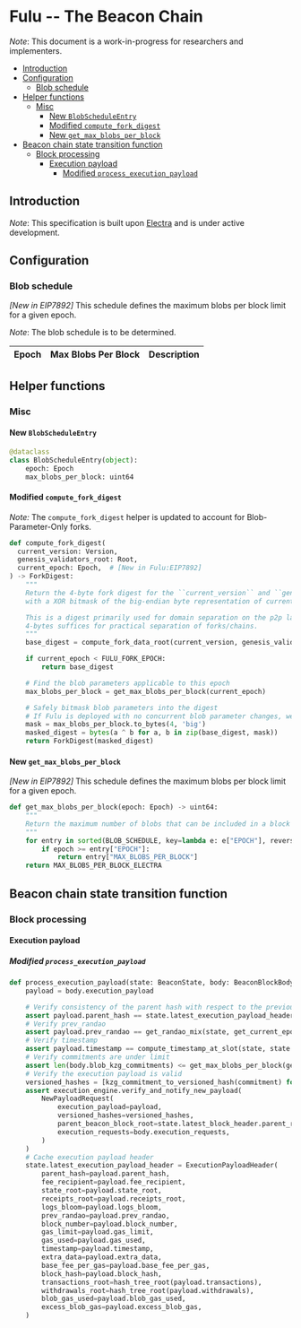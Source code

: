 # Fulu -- The Beacon Chain

*Note*: This document is a work-in-progress for researchers and implementers.

<!-- mdformat-toc start --slug=github --no-anchors --maxlevel=6 --minlevel=2 -->

- [Introduction](#introduction)
- [Configuration](#configuration)
  - [Blob schedule](#blob-schedule)
- [Helper functions](#helper-functions)
  - [Misc](#misc)
    - [New `BlobScheduleEntry`](#new-blobscheduleentry)
    - [Modified `compute_fork_digest`](#modified-compute_fork_digest)
    - [New `get_max_blobs_per_block`](#new-get_max_blobs_per_block)
- [Beacon chain state transition function](#beacon-chain-state-transition-function)
  - [Block processing](#block-processing)
    - [Execution payload](#execution-payload)
      - [Modified `process_execution_payload`](#modified-process_execution_payload)

<!-- mdformat-toc end -->

## Introduction

*Note*: This specification is built upon [Electra](../electra/beacon-chain.md)
and is under active development.

## Configuration

### Blob schedule

*[New in EIP7892]* This schedule defines the maximum blobs per block limit for a
given epoch.

*Note*: The blob schedule is to be determined.

<!-- list-of-records:blob_schedule -->

| Epoch | Max Blobs Per Block | Description |
| ----- | ------------------- | ----------- |

## Helper functions

### Misc

#### New `BlobScheduleEntry`

```python
@dataclass
class BlobScheduleEntry(object):
    epoch: Epoch
    max_blobs_per_block: uint64
```

#### Modified `compute_fork_digest`

*Note:* The `compute_fork_digest` helper is updated to account for
Blob-Parameter-Only forks.

```python
def compute_fork_digest(
  current_version: Version,
  genesis_validators_root: Root,
  current_epoch: Epoch,  # [New in Fulu:EIP7892]
) -> ForkDigest:
    """
    Return the 4-byte fork digest for the ``current_version`` and ``genesis_validators_root``,
    with a XOR bitmask of the big-endian byte representation of current max_blobs_per_block.

    This is a digest primarily used for domain separation on the p2p layer.
    4-bytes suffices for practical separation of forks/chains.
    """
    base_digest = compute_fork_data_root(current_version, genesis_validators_root)[:4]

    if current_epoch < FULU_FORK_EPOCH:
        return base_digest

    # Find the blob parameters applicable to this epoch
    max_blobs_per_block = get_max_blobs_per_block(current_epoch)

    # Safely bitmask blob parameters into the digest
    # If Fulu is deployed with no concurrent blob parameter changes, we'll bitmask Electra's value.
    mask = max_blobs_per_block.to_bytes(4, 'big')
    masked_digest = bytes(a ^ b for a, b in zip(base_digest, mask))
    return ForkDigest(masked_digest)
```

#### New `get_max_blobs_per_block`

*[New in EIP7892]* This schedule defines the maximum blobs per block limit for a
given epoch.

```python
def get_max_blobs_per_block(epoch: Epoch) -> uint64:
    """
    Return the maximum number of blobs that can be included in a block for a given epoch.
    """
    for entry in sorted(BLOB_SCHEDULE, key=lambda e: e["EPOCH"], reverse=True):
        if epoch >= entry["EPOCH"]:
            return entry["MAX_BLOBS_PER_BLOCK"]
    return MAX_BLOBS_PER_BLOCK_ELECTRA
```

## Beacon chain state transition function

### Block processing

#### Execution payload

##### Modified `process_execution_payload`

```python
def process_execution_payload(state: BeaconState, body: BeaconBlockBody, execution_engine: ExecutionEngine) -> None:
    payload = body.execution_payload

    # Verify consistency of the parent hash with respect to the previous execution payload header
    assert payload.parent_hash == state.latest_execution_payload_header.block_hash
    # Verify prev_randao
    assert payload.prev_randao == get_randao_mix(state, get_current_epoch(state))
    # Verify timestamp
    assert payload.timestamp == compute_timestamp_at_slot(state, state.slot)
    # Verify commitments are under limit
    assert len(body.blob_kzg_commitments) <= get_max_blobs_per_block(get_current_epoch(state))  # [Modified in Fulu:EIP7892]
    # Verify the execution payload is valid
    versioned_hashes = [kzg_commitment_to_versioned_hash(commitment) for commitment in body.blob_kzg_commitments]
    assert execution_engine.verify_and_notify_new_payload(
        NewPayloadRequest(
            execution_payload=payload,
            versioned_hashes=versioned_hashes,
            parent_beacon_block_root=state.latest_block_header.parent_root,
            execution_requests=body.execution_requests,
        )
    )
    # Cache execution payload header
    state.latest_execution_payload_header = ExecutionPayloadHeader(
        parent_hash=payload.parent_hash,
        fee_recipient=payload.fee_recipient,
        state_root=payload.state_root,
        receipts_root=payload.receipts_root,
        logs_bloom=payload.logs_bloom,
        prev_randao=payload.prev_randao,
        block_number=payload.block_number,
        gas_limit=payload.gas_limit,
        gas_used=payload.gas_used,
        timestamp=payload.timestamp,
        extra_data=payload.extra_data,
        base_fee_per_gas=payload.base_fee_per_gas,
        block_hash=payload.block_hash,
        transactions_root=hash_tree_root(payload.transactions),
        withdrawals_root=hash_tree_root(payload.withdrawals),
        blob_gas_used=payload.blob_gas_used,
        excess_blob_gas=payload.excess_blob_gas,
    )
```
